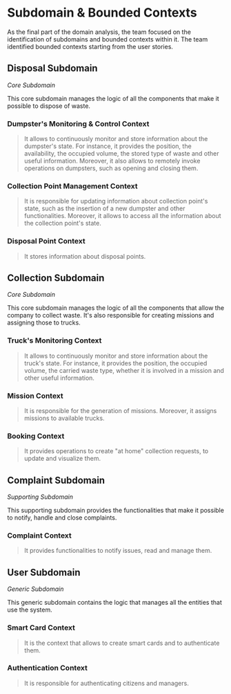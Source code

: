 # Subdomain & Bounded Contexts

As the final part of the domain analysis, the team focused on the identification of subdomains and bounded contexts within it. The team identified bounded contexts starting from the user stories.

## Disposal Subdomain

*Core Subdomain*

This core subdomain manages the logic of all the components that make it possible to dispose of waste.

### Dumpster's Monitoring & Control Context

> It allows to continuously monitor and store information about the dumpster's state. For instance, it provides the position, the availability, the occupied volume, the stored type of waste and other useful information. Moreover, it also allows to remotely invoke operations on dumpsters, such as opening and closing them.

### Collection Point Management Context

> It is responsible for updating information about collection point's state, such as the insertion of a new dumpster and other functionalities. Moreover, it allows to access all the information about the collection point's state.

### Disposal Point Context

> It stores information about disposal points.

## Collection Subdomain

*Core Subdomain*

This core subdomain manages the logic of all the components that allow the company to collect waste. It's also responsible for creating missions and assigning those to trucks.

### Truck's Monitoring Context 

> It allows to continuously monitor and store information about the truck's state. For instance, it provides the position, the occupied volume, the carried waste type, whether it is involved in a mission and other useful information.

### Mission Context

> It is responsible for the generation of missions. Moreover, it assigns missions to available trucks.

### Booking Context

> It provides operations to create "at home" collection requests, to update and visualize them.

## Complaint Subdomain

*Supporting Subdomain*

This supporting subdomain provides the functionalities that make it possible to notify, handle and close complaints.

### Complaint Context

> It provides functionalities to notify issues, read and manage them.


## User Subdomain

*Generic Subdomain*

This generic subdomain contains the logic that manages all the entities that use the system.

### Smart Card Context

> It is the context that allows to create smart cards and to authenticate them.

### Authentication Context

> It is responsible for authenticating citizens and managers.